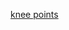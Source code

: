 [knee points](https://github.com/shineisagoodgirl/problem/blob/master/46D0C0870FB875401C264270F992B6D0.JPG)
